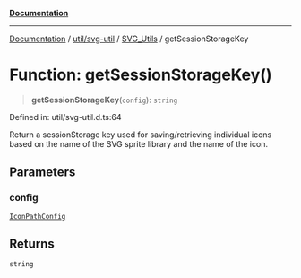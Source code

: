 [**Documentation**](../../../../../index.md)

***

[Documentation](../../../../../index.md) / [util/svg-util](../../../index.md) / [SVG\_Utils](../index.md) / getSessionStorageKey

# Function: getSessionStorageKey()

> **getSessionStorageKey**(`config`): `string`

Defined in: util/svg-util.d.ts:64

Return a sessionStorage key used for saving/retrieving individual icons based on the name of the SVG sprite
library and the name of the icon.

## Parameters

### config

[`IconPathConfig`](../interfaces/IconPathConfig.md)

## Returns

`string`
